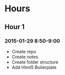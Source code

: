 

# Hours

## Hour 1

### 2015-01-29 8:50-9:00

- Create repo
- Create notes
- Create folder structure
- Add Html5 Boilerplate

